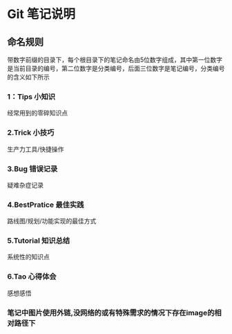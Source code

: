 # Git 笔记说明

## 命名规则

带数字前缀的目录下，每个根目录下的笔记命名由5位数字组成，其中第一位数字是当前目录的编号，第二位数字是分类编号，后面三位数字是笔记编号，分类编号的含义如下所示

### 1：Tips 小知识

经常用到的零碎知识点

### 2.Trick 小技巧

生产力工具/快捷操作

### 3.Bug 错误记录

疑难杂症记录

### 4.BestPratice 最佳实践

路线图/规划/功能实现的最佳方式

### 5.Tutorial 知识总结

系统性的知识点

### 6.Tao​ 心得体会

感想感悟

### 笔记中图片使用外链,没网络的或有特殊需求的情况下存在image的相对路径下
